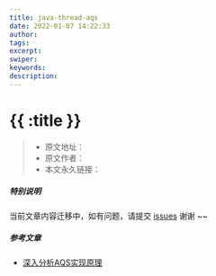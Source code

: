 ```yaml
---
title: java-thread-aqs
date: 2022-01-07 14:22:33
author:
tags:
excerpt:
swiper:
keywords:
description:
---
```


# {{ :title }}

> * 原文地址：[]()
> * 原文作者：[]()
> * 本文永久链接：[]()

##### **特别说明**

当前文章内容迁移中，如有问题，请提交 [issues](https://github.com/Starrier/starrier.github.io/issues) 谢谢 ~~

##### 参考文章

- [深入分析AQS实现原理](https://segmentfault.com/a/1190000017372067)
